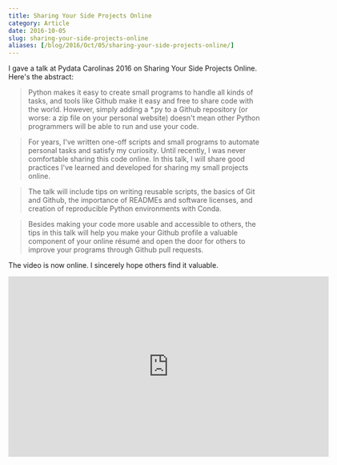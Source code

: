 ```yaml
---
title: Sharing Your Side Projects Online
category: Article
date: 2016-10-05
slug: sharing-your-side-projects-online
aliases: [/blog/2016/Oct/05/sharing-your-side-projects-online/]
---
```


I gave a talk at Pydata Carolinas 2016 on Sharing Your Side Projects Online. Here's the abstract:

> Python makes it easy to create small programs to handle all kinds of tasks, and tools like Github make it easy and free to share code with the world. However, simply adding a *.py to a Github repository (or worse: a zip file on your personal website) doesn't mean other Python programmers will be able to run and use your code.

> For years, I've written one-off scripts and small programs to automate personal tasks and satisfy my curiosity. Until recently, I was never comfortable sharing this code online. In this talk, I will share good practices I've learned and developed for sharing my small projects online.

> The talk will include tips on writing reusable scripts, the basics of Git and Github, the importance of READMEs and software licenses, and creation of reproducible Python environments with Conda.

> Besides making your code more usable and accessible to others, the tips in this talk will help you make your Github profile a valuable component of your online résumé and open the door for others to improve your programs through Github pull requests.

The video is now online. I sincerely hope others find it valuable.

<iframe width="640" height="360" src="https://www.youtube.com/embed/uRul8QdYvqQ?rel=0&amp;controls=0&amp;showinfo=0" frameborder="0" allowfullscreen></iframe>
